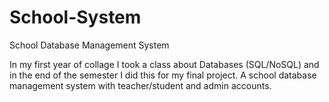 # School-System
School Database Management System

In my first year of collage I took a class about Databases (SQL/NoSQL) and in the end of the semester I did this for my final project.
A school database management system with teacher/student and admin accounts.

